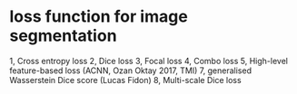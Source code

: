 # loss function for image segmentation
1, Cross entropy loss
2, Dice loss
3, Focal loss
4, Combo loss
5, High-level feature-based loss (ACNN, Ozan Oktay 2017, TMI)
7, generalised Wasserstein Dice score (Lucas Fidon)
8, Multi-scale Dice loss

